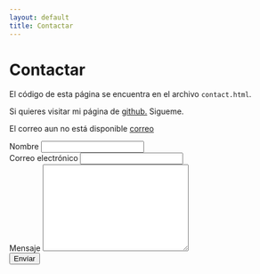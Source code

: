 ```yaml
---
layout: default
title: Contactar
---
```


<div id="contact">
  <h1 class="pageTitle">Contactar</h1>
  <div class="contactContent">
    <p class="intro">El código de esta página se encuentra en el archivo <code>contact.html</code>.</p>
    <p>Si quieres visitar mi página de <a href="http://github.com/tryn0/">github.</a> Sigueme.</p>
    <p>El correo aun no está disponible <a href="mailto:correo@correo.es">correo</a></p>
  </div>
  <form method="POST" action="https://formspree.io/vkae@live.com">
  <label for="name">Nombre</label>
  <input type="text" id="name" name="name" class="full-width"><br>
  <label for="email">Correo electrónico</label>
  <input type="email" id="email" name="_replyto" class="full-width"><br>
  <label for="message">Mensaje</label>
  <textarea name="message" id="message" cols="30" rows="10" class="full-width"></textarea><br>
  <input type="submit" value="Envíar" class="button">
</form>
</div>
